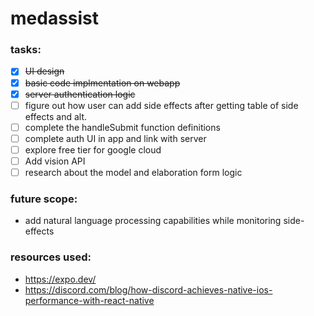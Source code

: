 # medassist

### tasks:

- [x] <s>UI design</s>
- [x] <s>basic code implmentation on webapp</s>
- [x] <s>server authentication logic</s>
- [ ] figure out how user can add side effects after getting table of side effects and alt.
- [ ] complete the handleSubmit function definitions
- [ ] complete auth UI in app and link with server
- [ ] explore free tier for google cloud
- [ ] Add vision API
- [ ] research about the model and elaboration form logic

### future scope:
- add natural language processing capabilities while monitoring side-effects

### resources used:

- https://expo.dev/
- https://discord.com/blog/how-discord-achieves-native-ios-performance-with-react-native